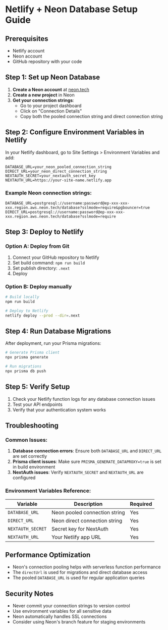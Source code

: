 # Netlify + Neon Database Setup Guide

## Prerequisites
- Netlify account
- Neon account
- GitHub repository with your code

## Step 1: Set up Neon Database

1. **Create a Neon account** at [neon.tech](https://neon.tech)
2. **Create a new project** in Neon
3. **Get your connection strings**:
   - Go to your project dashboard
   - Click on "Connection Details"
   - Copy both the pooled connection string and direct connection string

## Step 2: Configure Environment Variables in Netlify

In your Netlify dashboard, go to Site Settings > Environment Variables and add:

```
DATABASE_URL=your_neon_pooled_connection_string
DIRECT_URL=your_neon_direct_connection_string
NEXTAUTH_SECRET=your_nextauth_secret_key
NEXTAUTH_URL=https://your-site-name.netlify.app
```

### Example Neon connection strings:
```
DATABASE_URL=postgresql://username:password@ep-xxx-xxx-xxx.region.aws.neon.tech/database?sslmode=require&pgbouncer=true
DIRECT_URL=postgresql://username:password@ep-xxx-xxx-xxx.region.aws.neon.tech/database?sslmode=require
```

## Step 3: Deploy to Netlify

### Option A: Deploy from Git
1. Connect your GitHub repository to Netlify
2. Set build command: `npm run build`
3. Set publish directory: `.next`
4. Deploy

### Option B: Deploy manually
```bash
# Build locally
npm run build

# Deploy to Netlify
netlify deploy --prod --dir=.next
```

## Step 4: Run Database Migrations

After deployment, run your Prisma migrations:

```bash
# Generate Prisma client
npx prisma generate

# Run migrations
npx prisma db push
```

## Step 5: Verify Setup

1. Check your Netlify function logs for any database connection issues
2. Test your API endpoints
3. Verify that your authentication system works

## Troubleshooting

### Common Issues:

1. **Database connection errors**: Ensure both `DATABASE_URL` and `DIRECT_URL` are set correctly
2. **Prisma client issues**: Make sure `PRISMA_GENERATE_DATAPROXY=true` is set in build environment
3. **NextAuth issues**: Verify `NEXTAUTH_SECRET` and `NEXTAUTH_URL` are configured

### Environment Variables Reference:

| Variable | Description | Required |
|----------|-------------|----------|
| `DATABASE_URL` | Neon pooled connection string | Yes |
| `DIRECT_URL` | Neon direct connection string | Yes |
| `NEXTAUTH_SECRET` | Secret key for NextAuth | Yes |
| `NEXTAUTH_URL` | Your Netlify app URL | Yes |

## Performance Optimization

- Neon's connection pooling helps with serverless function performance
- The `directUrl` is used for migrations and direct database access
- The pooled `DATABASE_URL` is used for regular application queries

## Security Notes

- Never commit your connection strings to version control
- Use environment variables for all sensitive data
- Neon automatically handles SSL connections
- Consider using Neon's branch feature for staging environments
